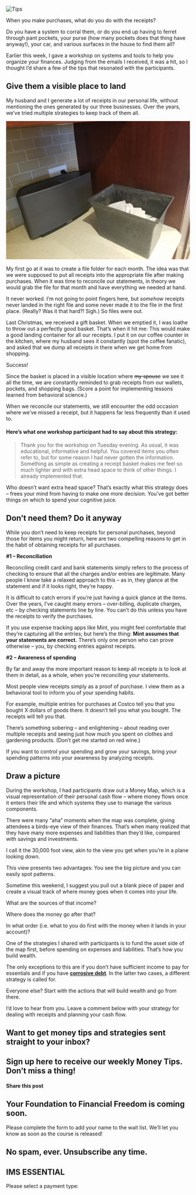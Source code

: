 ![Tips](https://yourfinanciallaunchpad.com/wp-content/uploads/elementor/thumbs/iStock-826041452-qdc6covn77i5onoruu2sdv9i1d1lj94jl1hc1ccih4.jpg "Tips")

When you make purchases, what do you do with the receipts?

Do you have a system to corral them, or do you end up having to ferret through pant pockets, your purse (how many pockets does that thing have anyway!), your car, and various surfaces in the house to find them all?

Earlier this week, I gave a workshop on systems and tools to help you organize your finances. Judging from the emails I received, it was a hit, so I thought I’d share a few of the tips that resonated with the participants.

## Give them a visible place to land

My husband and I generate a lot of receipts in our personal life, without mentioning the ones generated by our three businesses. Over the years, we’ve tried multiple strategies to keep track of them all.

 ![](attachments/Receipts-1024x768.jpg)

My first go at it was to create a file folder for each month. The idea was that we were supposed to put all receipts into the appropriate file after making purchases. When it was time to reconcile our statements, in theory we would grab the file for that month and have everything we needed at hand.

It never worked. I’m not going to point fingers here, but *somehow* receipts never landed in the right file and some never made it to the file in the first place. (Really? Was it that hard?! Sigh.) So files were out.

Last Christmas, we received a gift basket. When we emptied it, I was loathe to throw out a perfectly good basket. That’s when it hit me: This would make a good landing container for all our receipts. I put it on our coffee counter in the kitchen, where my husband sees it constantly (spot the coffee fanatic), and asked that we dump all receipts in there when we get home from shopping.

Success!

Since the basket is placed in a visible location where ~~my spouse~~ we see it all the time, we are constantly reminded to grab receipts from our wallets, pockets, and shopping bags. (Score a point for implementing lessons learned from behavioral science.)

When we reconcile our statements, we still encounter the odd occasion where we’ve missed a receipt, but it happens far less frequently than it used to.

#### Here’s what one workshop participant had to say about this strategy:

> Thank you for the workshop on Tuesday evening. As usual, it was educational, informative and helpful. You covered items you often refer to, but for some reason I had never gotten the information. Something as simple as creating a receipt basket makes me feel so much lighter and with extra head space to think of other things. I already implemented that.

Who doesn’t want extra head space? That’s exactly what this strategy does – frees your mind from having to make one more decision. You’ve got better things on which to spend your cognitive juice.

## Don’t need them? Do it anyway

While you don’t need to keep receipts for personal purchases, beyond those for items you might return, here are two compelling reasons to get in the habit of obtaining receipts for all purchases.

**#1 – Reconciliation**

Reconciling credit card and bank statements simply refers to the process of checking to ensure that all the charges and/or entries are legitimate. Many people I know take a relaxed approach to this – as in, they glance at the statement and if it looks right, they’re happy.

It is difficult to catch errors if you’re just having a quick glance at the items. Over the years, I’ve caught many errors – over-billing, duplicate charges, etc – by checking statements line by line. You can’t do this unless you have the receipts to verify the purchases.

If you use expense tracking apps like Mint, you might feel comfortable that they’re capturing all the entries; but here’s the thing: **Mint assumes that your statements are correct.** There’s only one person who can prove otherwise – you, by checking entries against receipts.

**#2 – Awareness of spending**

By far and away the more important reason to keep all receipts is to look at them in detail, as a whole, when you’re reconciling your statements.

Most people view receipts simply as a proof of purchase. I view them as a behavioral tool to inform you of your spending habits.

For example, multiple entries for purchases at Costco tell you that you bought X dollars of goods there. It doesn’t tell you what you bought. The receipts will tell you that.

There’s something sobering – and enlightening – about reading over multiple receipts and seeing just how much you spent on clothes and gardening products. (Don’t get me started on red wine.)

If you want to control your spending and grow your savings, bring your spending patterns into your awareness by analyzing receipts.

## Draw a picture

During the workshop, I had participants draw out a Money Map, which is a visual representation of their personal cash flow – where money flows once it enters their life and which systems they use to manage the various components.

There were many “aha” moments when the map was complete, giving attendees a birds-eye view of their finances. That’s when many realized that they have many more expenses and liabilities than they’d like, compared with savings and investments.

I call it the 30,000 foot view, akin to the view you get when you’re in a plane looking down.

This view presents two advantages: You see the big picture and you can easily spot patterns.

Sometime this weekend, I suggest you pull out a blank piece of paper and create a visual track of where money goes when it comes into your life.

What are the sources of that income?

Where does the money go after that?

In what order (i.e. what to you do first with the money when it lands in your account)?

One of the strategies I shared with participants is to fund the asset side of the map first, before spending on expenses and liabilities. That’s how you build wealth.

The only exceptions to this are if you don’t have sufficient income to pay for essentials and if you have **[corrosive debt](https://yflmainprod.wpengine.com/are-you-really-living-within-your-means/)**. In the latter two cases, a different strategy is called for.

Everyone else? Start with the actions that will build wealth and go from there.

I’d love to hear from you. Leave a comment below with your strategy for dealing with receipts and planning your cash flow.

## Want to get money tips and strategies sent straight to your inbox?

## Sign up here to receive our weekly Money Tips. Don’t miss a thing!

#### Share this post

## Your Foundation to Financial Freedom is coming soon.

Please complete the form to add your name to the wait list. We’ll let you know as soon as the course is released!

## No spam, ever. Unsubscribe any time.

## IMS ESSENTIAL

Please select a payment type: